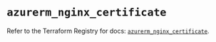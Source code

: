 # `azurerm_nginx_certificate`

Refer to the Terraform Registry for docs: [`azurerm_nginx_certificate`](https://registry.terraform.io/providers/hashicorp/azurerm/3.112.0/docs/resources/nginx_certificate).
